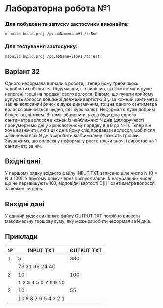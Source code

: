 # Лабораторна робота №1
### Для побудови та запуску застосунку виконайте:
```
msbuild build.proj /p:LabName=lab#1 /t:Run

```
### Для тестування застосунку:
```
msbuild build.proj /p:LabName=lab#1 /t:Test

```
## Варіант 32

Одного неформала вигнали з роботи, і тепер йому треба якось заробляти собі життя. Подумавши, він вирішив, що зможе мати дуже непогані гроші на продажі свого волосся. Відомо, що пункти прийому купують волосся довільної довжини вартістю З у. за кожний сантиметр. Так як волосяний ринок є дуже динамічним, то ціна одного сантиметра волосся змінюється щодня, як і курс валют. Неформал є дуже добрим бізнес-аналітиком. Він зміг обчислити, якою буде ціна одного сантиметра волосся в кожен із найближчих N днів (для зручності пронумеруємо дні у хронологічному порядку від 0 до N-1). Тепер він хоче визначити, які з цих днів йому слід продавати волосся, щоб після закінчення всіх N днів заробити максимальну кількість грошей. Зауважимо, що волосся у неформалу росте тільки вночі і виростає на 1 сантиметр за ніч.

## Вхідні дані

У першому рядку вхідного файлу INPUT.TXT записано ціле число N (0 < N ≤ 100). У другому рядку через пропуск задані N натуральних чисел, що не перевищують 100, відповідні вартості C[i] 1 сантиметра волосся за кожен i-й день.

## Вихідні дані

У єдиний рядок вихідного файлу OUTPUT.TXT потрібно вивести максимальну грошову суму, яку може заробити неформал за N днів.

## Приклади

| №  | INPUT.TXT            | OUTPUT.TXT         |
|----|----------------------|------------------- |
| 1  | 5                    | 380                |
|    | 73 31 96 24 46       |                    |
| 2  | 10                   | 100                |
|    | 1 2 3 4 5 6 7 8 9 10 |                    |
| 3  | 10                   | 55                 |
|    | 10 9 8 7 6 5 4 3 2 1 |                    |

